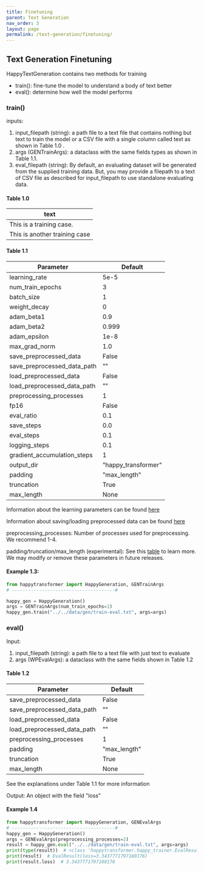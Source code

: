 ```yaml
---
title: Finetuning
parent: Text Generation
nav_order: 3
layout: page
permalink: /text-generation/finetuning/
---
```


## Text Generation Finetuning

HappyTextGeneration contains two methods for training 
- train(): fine-tune the model to understand a body of text better
- eval(): determine how well the model performs 

### train()

inputs: 
1. input_filepath (string): a path file to a text file that contains nothing but text to train the model or a CSV file with a single column called text as shown in Table 1.0 .
2. args (GENTrainArgs): a dataclass with the same fields types as shown in Table 1.1. 
3. eval_filepath (string): By default, an evaluating dataset will be generated from the supplied training data. But, you may provide a filepath to a text of CSV file as described for input_filepath to use standalone evaluating data. 

#### Table 1.0

| text                           |
|--------------------------------|
| This is a training case.       | 
| This is another training case  | 

#### Table 1.1

| Parameter                   | Default             |
|-----------------------------|---------------------|
| learning_rate               | 5e-5                |
| num_train_epochs            | 3                   |
| batch_size                  | 1                   |
| weight_decay                | 0                   |
| adam_beta1                  | 0.9                 |
| adam_beta2                  | 0.999               |
| adam_epsilon                | 1e-8                |
| max_grad_norm               | 1.0                 |
| save_preprocessed_data      | False               |
| save_preprocessed_data_path | ""                  |
| load_preprocessed_data      | False               |
| load_preprocessed_data_path | ""                  |
| preprocessing_processes     | 1                   |
| fp16                        | False               |
| eval_ratio                  | 0.1                 |
| save_steps                  | 0.0                 |
| eval_steps                  | 0.1                 |
| logging_steps               | 0.1                 |
| gradient_accumulation_steps | 1                   |
| output_dir                  | "happy_transformer" |
| padding                     | "max_length"        |
| truncation                  | True                |
| max_length                  | None                |


Information about the learning parameters can be found [here](/learning-parameters/)

Information about saving/loading preprocessed data can be found [here](/save-load-data/)

preprocessing_processes: Number of processes used for preprocessing. We recommend 1-4. 

padding/truncation/max_length (experimental): See this [table](https://huggingface.co/docs/transformers/pad_truncation) to learn more. We may modify or remove these parameters in future releases. 


#### Example 1.3:
```python
from happytransformer import HappyGeneration, GENTrainArgs
# --------------------------------------#

happy_gen = HappyGeneration()
args = GENTrainArgs(num_train_epochs=1) 
happy_gen.train("../../data/gen/train-eval.txt", args=args)
```

### eval()
Input:
1. input_filepath (string): a path file to a text file with just text to evaluate  
2. args (WPEvalArgs): a dataclass with the same fields shown in Table  1.2

#### Table 1.2

| Parameter                     | Default      |
|-------------------------------|--------------|
| save_preprocessed_data        | False        |
| save_preprocessed_data_path   | ""           |
| load_preprocessed_data        | False        |
| load_preprocessed_data_path   | ""           |
| preprocessing_processes       | 1            |
| padding                       | "max_length" |
| truncation                    | True         |
| max_length                    | None         |

See the explanations under Table 1.1 for more information 



Output: An object with the field "loss"

#### Example 1.4
```python
from happytransformer import HappyGeneration, GENEvalArgs
# --------------------------------------#
happy_gen = HappyGeneration()  
args = GENEvalArgs(preprocessing_processes=2)
result = happy_gen.eval("../../data/gen/train-eval.txt", args=args)
print(type(result))  # <class 'happytransformer.happy_trainer.EvalResult'>
print(result)  # EvalResult(loss=3.3437771797180176)
print(result.loss)  # 3.3437771797180176

```
